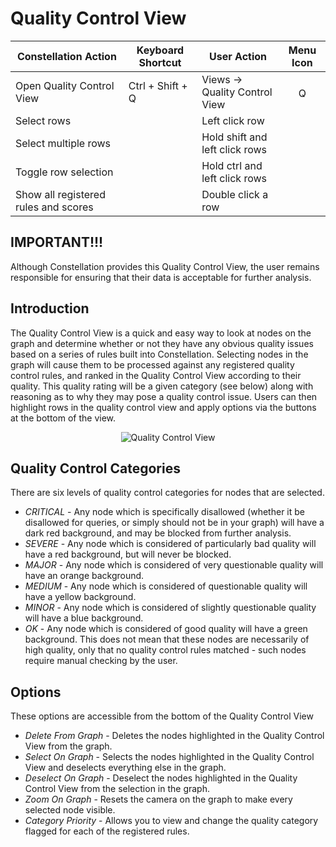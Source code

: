 # Quality Control View

<table class="table table-striped">
<thead>
<tr class="header">
<th>Constellation Action</th>
<th>Keyboard Shortcut</th>
<th>User Action</th>
<th style="text-align: center;">Menu Icon</th>
</tr>
</thead>
<tbody>
<tr class="odd">
<td>Open Quality Control View</td>
<td>Ctrl + Shift + Q</td>
<td>Views -&gt; Quality Control View</td>
<td style="text-align: center;"><img src="../constellation/CoreQualityControlView/src/au/gov/asd/tac/constellation/views/qualitycontrol/docs/resources/quality-control-view.png" width="16" height="16" alt="Quality Control View Icon" /></td>
</tr>
<tr class="even">
<td>Select rows</td>
<td></td>
<td>Left click row</td>
<td style="text-align: center;"></td>
</tr>
<tr class="odd">
<td>Select multiple rows</td>
<td></td>
<td>Hold shift and left click rows</td>
<td style="text-align: center;"></td>
</tr>
<tr class="even">
<td>Toggle row selection</td>
<td></td>
<td>Hold ctrl and left click rows</td>
<td style="text-align: center;"></td>
</tr>
<tr class="odd">
<td>Show all registered rules and scores</td>
<td></td>
<td>Double click a row</td>
<td style="text-align: center;"></td>
</tr>
</tbody>
</table>

## IMPORTANT!!!

Although Constellation provides this Quality Control View, the user
remains responsible for ensuring that their data is acceptable for
further analysis.

## Introduction

The Quality Control View is a quick and easy way to look at nodes on the
graph and determine whether or not they have any obvious quality issues
based on a series of rules built into Constellation. Selecting nodes in
the graph will cause them to be processed against any registered quality
control rules, and ranked in the Quality Control View according to their
quality. This quality rating will be a given category (see below) along
with reasoning as to why they may pose a quality control issue. Users
can then highlight rows in the quality control view and apply options
via the buttons at the bottom of the view.

<div style="text-align: center">

<img src="../constellation/CoreQualityControlView/src/au/gov/asd/tac/constellation/views/qualitycontrol/docs/resources/QualityControlView.png" alt="Quality Control
View" />

</div>

## Quality Control Categories

There are six levels of quality control categories for nodes that are
selected.

-   *CRITICAL* - Any node which is specifically disallowed (whether it
    be disallowed for queries, or simply should not be in your graph)
    will have a dark red background, and may be blocked from further
    analysis.
-   *SEVERE* - Any node which is considered of particularly bad quality
    will have a red background, but will never be blocked.
-   *MAJOR* - Any node which is considered of very questionable quality
    will have an orange background.
-   *MEDIUM* - Any node which is considered of questionable quality will
    have a yellow background.
-   *MINOR* - Any node which is considered of slightly questionable
    quality will have a blue background.
-   *OK* - Any node which is considered of good quality will have a
    green background. This does not mean that these nodes are
    necessarily of high quality, only that no quality control rules
    matched - such nodes require manual checking by the user.

## Options

These options are accessible from the bottom of the Quality Control View

-   *Delete From Graph* - Deletes the nodes highlighted in the Quality
    Control View from the graph.
-   *Select On Graph* - Selects the nodes highlighted in the Quality
    Control View and deselects everything else in the graph.
-   *Deselect On Graph* - Deselect the nodes highlighted in the Quality
    Control View from the selection in the graph.
-   *Zoom On Graph* - Resets the camera on the graph to make every
    selected node visible.
-   *Category Priority* - Allows you to view and change the quality
    category flagged for each of the registered rules.
